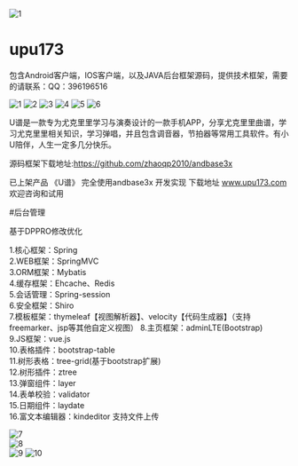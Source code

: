 ![1](https://github.com/zhaoqp2010/upu173/blob/master/%E6%88%AA%E5%9B%BE/logo.png?raw=true)
# upu173

包含Android客户端，IOS客户端，以及JAVA后台框架源码，提供技术框架，需要的请联系：QQ：396196516

![1](https://github.com/zhaoqp2010/upu173/blob/master/%E6%88%AA%E5%9B%BE/1.png?raw=true)
![2](https://github.com/zhaoqp2010/upu173/blob/master/%E6%88%AA%E5%9B%BE/2.png?raw=true)
![3](https://github.com/zhaoqp2010/upu173/blob/master/%E6%88%AA%E5%9B%BE/3.png?raw=true)
![4](https://github.com/zhaoqp2010/upu173/blob/master/%E6%88%AA%E5%9B%BE/4.png?raw=true)
![5](https://github.com/zhaoqp2010/upu173/blob/master/%E6%88%AA%E5%9B%BE/5.png?raw=true)
![6](https://github.com/zhaoqp2010/upu173/blob/master/%E6%88%AA%E5%9B%BE/6.png?raw=true)

U谱是一款专为尤克里里学习与演奏设计的一款手机APP，分享尤克里里曲谱，学习尤克里里相关知识，学习弹唱，并且包含调音器，节拍器等常用工具软件。有小U陪伴，人生一定多几分快乐。

源码框架下载地址:https://github.com/zhaoqp2010/andbase3x

已上架产品 《U谱》 完全使用andbase3x 开发实现 下载地址 www.upu173.com  欢迎咨询和试用

#后台管理   

基于DPPRO修改优化 

1.核心框架：Spring   
2.WEB框架：SpringMVC  
3.ORM框架：Mybatis  
4.缓存框架：Ehcache、Redis  
5.会话管理：Spring-session  
6.安全框架：Shiro   
7.模板框架：thymeleaf【视图解析器】、velocity【代码生成器】（支持freemarker、jsp等其他自定义视图） 
8.主页框架：adminLTE(Bootstrap)  
9.JS框架：vue.js  
10.表格插件：bootstrap-table  
11.树形表格：tree-grid(基于bootstrap扩展)  
12.树形插件：ztree  
13.弹窗组件：layer  
14.表单校验：validator  
15.日期组件：laydate  
16.富文本编辑器：kindeditor 支持文件上传    

![7](https://github.com/zhaoqp2010/upu173/blob/master/%E6%88%AA%E5%9B%BE/7.jpg?raw=true)  
![8](https://github.com/zhaoqp2010/upu173/blob/master/%E6%88%AA%E5%9B%BE/8.jpg?raw=true)  
![9](https://github.com/zhaoqp2010/upu173/blob/master/%E6%88%AA%E5%9B%BE/9.jpg?raw=true)
![10](https://github.com/zhaoqp2010/upu173/blob/master/%E6%88%AA%E5%9B%BE/10.jpg?raw=true)     
